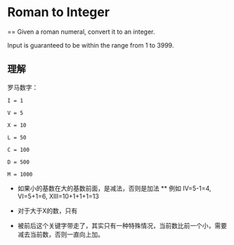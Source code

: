 # Roman to Integer
==
Given a roman numeral, convert it to an integer.

Input is guaranteed to be within the range from 1 to 3999.

## 理解
罗马数字：
```
I = 1

V = 5

X = 10

L = 50

C = 100

D = 500

M = 1000
```
* 如果小的基数在大的基数前面，是减法，否则是加法
** 例如 IV=5-1=4, VI=5+1=6, XIII=10+1+1+1=13
* 对于大于X的数，只有

* 被前后这个关键字带走了，其实只有一种特殊情况，当前数比前一个小，需要减去当前数，否则一直向上加。